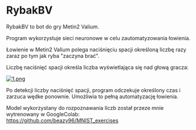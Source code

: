 
# RybakBV

RybakBV to bot do gry Metin2 Valium.

Program wykorzystuje sieci neuronowe w celu zautomatyzowania łowienia.

Łowienie w Metin2 Valium polega naciśnięciu spacji określoną liczbę razy zaraz po tym jak ryba "zaczyna brać".

Liczbę naciśnięć spacji określa liczba wyświetlająca się nad głową gracza:

[![1.png](https://i.postimg.cc/rFrdrNzS/1.png)](https://postimg.cc/Yhtqcg69)

Po detekcji liczby naciśnięć spacji, program odczekuje określony czas i zarzuca wędke ponownie. Umożliwia to pełną automatyzację łowienia.

Model wykorzystany do rozpoznawania liczb został przeze mnie wytrenowany w GoogleColab: https://github.com/beazy96/MNIST_exercises


